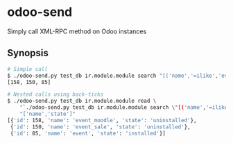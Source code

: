 odoo-send
=========

Simply call XML-RPC method on Odoo instances

Synopsis
--------

```bash
# Simple call
$ ./odoo-send.py test_db ir.module.module search "[('name','=ilike','event%')]"
[158, 150, 85]

# Nested calls using back-ticks
$ ./odoo-send.py test_db ir.module.module read \
    "`./odoo-send.py test_db ir.module.module search \"[('name','=ilike','event%')]\"`" \
    "['name','state']"
[{'id': 158, 'name': 'event_moodle', 'state': 'uninstalled'},
 {'id': 150, 'name': 'event_sale', 'state': 'uninstalled'},
 {'id': 85, 'name': 'event', 'state': 'installed'}]
```
